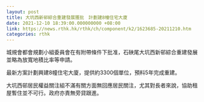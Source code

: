 ```yaml
---
layout: post
title: 大坑西新邨綜合重建發展獲批　計劃建8幢住宅大廈
date: 2021-12-10 18:39:00.000000000 +08:00
link: https://news.rthk.hk/rthk/ch/component/k2/1623685-20211210.htm
categories: rthk
---
```


城規會都會規劃小組委員會在有附帶條件下批准，石硤尾大坑西新邨綜合重建發展並略為放寬地積比率等申請。

最新方案計劃興建8幢住宅大廈，提供約3300個單位，預料5年完成重建。

大坑西邨居民權益關注組不滿有關方面無回應居民關注，尤其對長者來說，協助租屋暫住並不可行。政府亦責無旁貸跟進。
